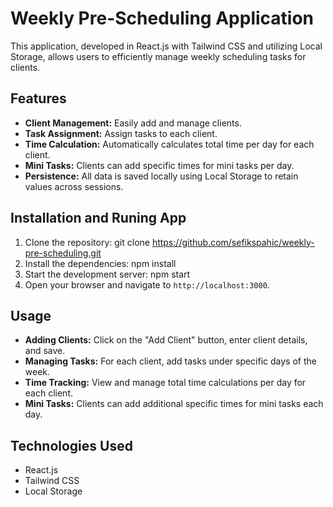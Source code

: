 # Weekly Pre-Scheduling Application

This application, developed in React.js with Tailwind CSS and utilizing Local Storage, allows users to efficiently manage weekly scheduling tasks for clients.

## Features

- **Client Management:** Easily add and manage clients.
- **Task Assignment:** Assign tasks to each client.
- **Time Calculation:** Automatically calculates total time per day for each client.
- **Mini Tasks:** Clients can add specific times for mini tasks per day.
- **Persistence:** All data is saved locally using Local Storage to retain values across sessions.

## Installation and Runing App

1. Clone the repository:    git clone https://github.com/sefikspahic/weekly-pre-scheduling.git
2. Install the dependencies:    npm install
3. Start the development server: npm start
4. Open your browser and navigate to `http://localhost:3000`.
## Usage

- **Adding Clients:** Click on the "Add Client" button, enter client details, and save.
- **Managing Tasks:** For each client, add tasks under specific days of the week.
- **Time Tracking:** View and manage total time calculations per day for each client.
- **Mini Tasks:** Clients can add additional specific times for mini tasks each day.

## Technologies Used

- React.js
- Tailwind CSS
- Local Storage
